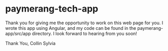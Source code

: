 # paymerang-tech-app
 
Thank you for giving me the opportunity to work on this web page for you. I wrote this app using Angular, and my code can be found in the paymerang-app/src/app directory. I look forward to hearing from you soon!

Thank You,
Collin Sylvia
